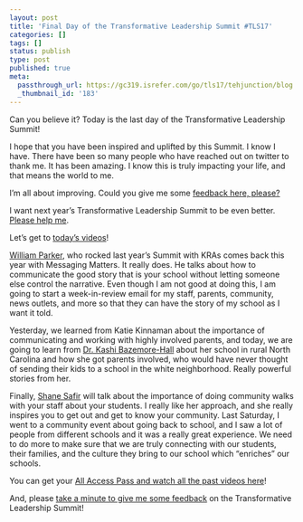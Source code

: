 ```yaml
---
layout: post
title: 'Final Day of the Transformative Leadership Summit #TLS17'
categories: []
tags: []
status: publish
type: post
published: true
meta:
  passthrough_url: https://gc319.isrefer.com/go/tls17/tehjunction/blog
  _thumbnail_id: '183'
---
```


Can you believe it? Today is the last day of the Transformative Leadership Summit!

I hope that you have been inspired and uplifted by this Summit. I know I have. There have been so many people who have reached out on twitter to thank me. It has been amazing. I know this is truly impacting your life, and that means the world to me.

I’m all about improving. Could you give me some 
[feedback here, please?](https://goo.gl/forms/hdgIlPO97RHT5FQk2)

I want next year’s Transformative Leadership Summit to be even better. 
[Please help me](https://goo.gl/forms/hdgIlPO97RHT5FQk2).

Let’s get to 
[today’s videos](http://transformativeleadershipsummit.com/sessions-2017/parentcommunity-experience/day-8/)!

[William Parker](http://transformativeleadershipsummit.com/team/william-d-parker/), who rocked last year’s Summit with KRAs comes back this year with Messaging  Matters. It really does. He talks about how to communicate the good story that is your school without letting someone else control the narrative. Even though I am not good at doing this, I am going to start a week-in-review email for my staff, parents, community, news outlets, and more so that they can have the story of my school as I want it told.

Yesterday, we learned from Katie Kinnaman about the importance of communicating and working with highly involved parents, and today, we are going to learn from 
[Dr. Kashi Bazemore-Hall](http://transformativeleadershipsummit.com/team/dr-kashi-bazemore-hall/) about her school in rural North Carolina and how she got parents involved, who would have never thought of sending their kids to a school in the white neighborhood. Really powerful stories from her.

Finally, 
[Shane Safir](http://transformativeleadershipsummit.com/team/shane-safir/) will talk about the importance of doing community walks with your staff about your students. I really like her approach, and she really inspires you to get out and get to know your community. Last Saturday, I went to a community event about going back to school, and I saw a lot of people from different schools and it was a really great experience. We need to do more to make sure that we are truly connecting with our students, their families, and the culture they bring to our school which “enriches” our schools.

You can get your 
[All Access Pass and watch all the past videos here](https://gc319.infusionsoft.com/app/orderForms/2017-All-Access-Pass)!

And, please 
[take a minute to give me some feedback](https://goo.gl/forms/hdgIlPO97RHT5FQk2) on the Transformative Leadership Summit!
